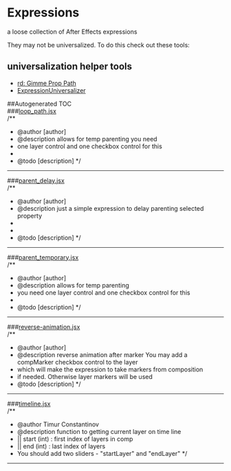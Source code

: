 Expressions
===========

a loose collection of After Effects expressions  

They may not be universalized. To do this check out these tools:  

universalization helper tools  
----
- [rd: Gimme Prop Path](http://www.redefinery.com/ae/view.php?item=rd_GimmePropPath)  
- [ExpressionUniversalizer](http://aescripts.com/expressionuniversalizer/)  


##Autogenerated TOC  
###[loop_path.jsx](https://raw.github.com/ae-scripting/Expressions/master/loop_path.jsx)  
/**
 * @author [author]
 * @description allows for temp parenting you need
 * one layer control and one checkbox control for this
 *
 * @todo [description]
 */

--------------  

###[parent_delay.jsx](https://raw.github.com/ae-scripting/Expressions/master/parent_delay.jsx)  
/**
 * @author [author]
 * @description just a simple expression to delay parenting selected property
 *
 *
 * @todo [description]
 */

--------------  

###[parent_temporary.jsx](https://raw.github.com/ae-scripting/Expressions/master/parent_temporary.jsx)  
/**
 * @author [author]
 * @description allows for temp parenting 
 * you need one layer control and one checkbox control for this
 *
 * @todo [description]
 */

--------------  

###[reverse-animation.jsx](https://raw.github.com/ae-scripting/Expressions/master/reverse-animation.jsx)  
/**
 * @author [author]
 * @description reverse animation after marker You may add a compMarker checkbox control to the layer
 * which will make the expression to take markers from composition
 * if needed. Otherwise layer markers will be used
 * @todo [description]
 */

--------------  

###[timeline.jsx](https://raw.github.com/ae-scripting/Expressions/master/timeline.jsx)  
/**
 * @author Timur Constantinov
 * @description function to getting current layer on time line
 * || start (int) : first index of layers in comp
 * || end (int) : last index of layers
 * You should add two sliders - "startLayer" and "endLayer"
 */

--------------  

